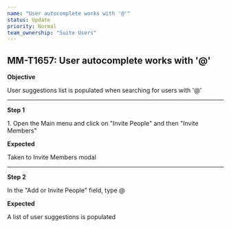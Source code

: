 ```yaml
---
name: "User autocomplete works with '@'"
status: Update
priority: Normal
team_ownership: "Suite Users"
---
```


## MM-T1657: User autocomplete works with '@'

**Objective**

User suggestions list is populated when searching for users with '@'

---

**Step 1**

1\. Open the Main menu and click on "Invite People" and then "Invite Members"

**Expected**

Taken to Invite Members modal

---

**Step 2**

In the "Add or Invite People" field, type @ 

**Expected**

A list of user suggestions is populated
